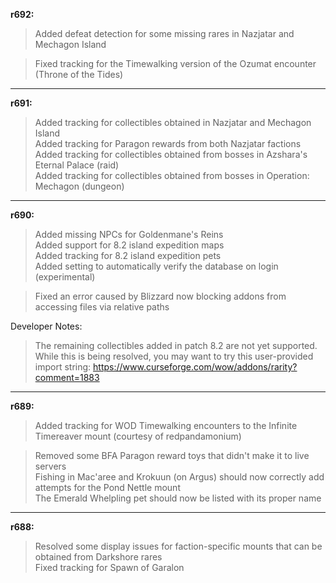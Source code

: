 **r692:**

> Added defeat detection for some missing rares in Nazjatar and Mechagon Island

> Fixed tracking for the Timewalking version of the Ozumat encounter (Throne of the Tides)

-----

**r691:**

> Added tracking for collectibles obtained in Nazjatar and Mechagon Island
<br>Added tracking for Paragon rewards from both Nazjatar factions
<br>Added tracking for collectibles obtained from bosses in Azshara's Eternal Palace (raid)
<br>Added tracking for collectibles obtained from bosses in Operation: Mechagon (dungeon)

-----

**r690:**

> Added missing NPCs for Goldenmane's Reins
<br>Added support for 8.2 island expedition maps
<br>Added tracking for 8.2 island expedition pets
<br>Added setting to automatically verify the database on login (experimental)

> Fixed an error caused by Blizzard now blocking addons from accessing files via relative paths

Developer Notes:
> The remaining collectibles added in patch 8.2 are not yet supported. While this is being resolved, you may want to try this user-provided import string: https://www.curseforge.com/wow/addons/rarity?comment=1883

-----

**r689:**

> Added tracking for WOD Timewalking encounters to the Infinite Timereaver mount (courtesy of redpandamonium)

> Removed some BFA Paragon reward toys that didn't make it to live servers
<br>Fishing in Mac'aree and Krokuun (on Argus) should now correctly add attempts for the Pond Nettle mount
<br>The Emerald Whelpling pet should now be listed with its proper name

-----

**r688:**

> Resolved some display issues for faction-specific mounts that can be obtained from Darkshore rares
<br>Fixed tracking for Spawn of Garalon

